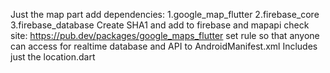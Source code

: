 Just the map part
add dependencies:
1.google_map_flutter
2.firebase_core
3.firebase_database
Create SHA1 and add to firebase and mapapi
check site: https://pub.dev/packages/google_maps_flutter
set rule so that anyone can access for realtime database
and API to AndroidManifest.xml
Includes just the location.dart
